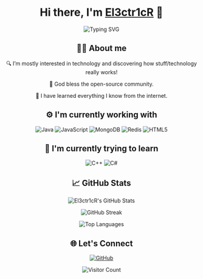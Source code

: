 <h1 align="center">Hi there, I'm <a href="https://github.com/El3ctr1cR">El3ctr1cR</a> 👋</h1>

<p align="center">
  <img src="https://readme-typing-svg.demolab.com?font=Fira+Code&pause=1000&center=true&vCenter=true&width=435&lines=Welcome+to+my+GitHub+Profile!" alt="Typing SVG" />
</p>

<h2 align="center">👨‍💻 About me</h2>
  
<p align="center">🔍 I’m mostly interested in technology and discovering how stuff/technology really works!</p>

<p align="center">🙌 God bless the open-source community.</p>

<p align="center">🌱 I have learned everything I know from the internet.</p>



<h2 align="center">⚙️ I'm currently working with</h2>

<p align="center">
  <img src="https://img.shields.io/badge/Code-Java-orange?logo=java&logoColor=white" alt="Java" />
  <img src="https://img.shields.io/badge/Code-JavaScript-yellow?logo=javascript&logoColor=black" alt="JavaScript" />
  <img src="https://img.shields.io/badge/Database-MongoDB-green?logo=mongodb&logoColor=white" alt="MongoDB" />
  <img src="https://img.shields.io/badge/Database-Redis-red?logo=redis&logoColor=white" alt="Redis" />
  <img src="https://img.shields.io/badge/Frontend-HTML5-orange?logo=html5&logoColor=white" alt="HTML5" />
</p>



<h2 align="center">📖 I'm currently trying to learn</h2>

<p align="center">
  <img src="https://img.shields.io/badge/Code-C++-blue?logo=c%2B%2B&logoColor=white" alt="C++" />
  <img src="https://img.shields.io/badge/Code-C%23-purple?logo=c-sharp&logoColor=white" alt="C#" />
</p>



<h2 align="center">📈 GitHub Stats</h2>

<p align="center">
  <img src="https://github-readme-stats.vercel.app/api?username=El3ctr1cR&show_icons=true&theme=algolia&hide_border=true" alt="El3ctr1cR's GitHub Stats" />
</p>

<p align="center">
  <img src="https://github-readme-streak-stats.herokuapp.com/?user=El3ctr1cR&theme=algolia&hide_border=true" alt="GitHub Streak" />
</p>

<p align="center">
  <img src="https://github-readme-stats.vercel.app/api/top-langs/?username=El3ctr1cR&layout=compact&theme=algolia&hide_border=true" alt="Top Languages" />
</p>



<h2 align="center">🌐 Let's Connect</h2>

<p align="center">
  <a href="https://github.com/El3ctr1cR">
    <img src="https://img.shields.io/github/followers/El3ctr1cR?label=Follow&style=social" alt="GitHub" />
  </a>
</p>

<p align="center">
  <img src="https://visitor-badge.laobi.icu/badge?page_id=El3ctr1cR.El3ctr1cR" alt="Visitor Count" />
</p>

